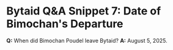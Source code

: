 # Bytaid Q&A Snippet 7: Date of Bimochan's Departure

**Q:** When did Bimochan Poudel leave Bytaid?
**A:** August 5, 2025.